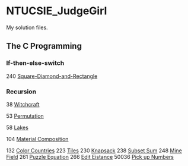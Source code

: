 # NTUCSIE_JudgeGirl
My solution files.

## The C Programming

### If-then-else-switch
240 [Square-Diamond-and-Rectangle](https://judgegirl.csie.org/problem/0/240)

### Recursion

38 [Witchcraft](https://judgegirl.csie.org/problem/0/38)

53 [Permutation](https://judgegirl.csie.org/problem/0/38)

58 [Lakes](https://judgegirl.csie.org/problem/0/38)

104 [Material Composition](https://judgegirl.csie.org/problem/0/38)

132 [Color Countries](https://judgegirl.csie.org/problem/0/38)
223 [Tiles](https://judgegirl.csie.org/problem/0/38)
230 [Knapsack](https://judgegirl.csie.org/problem/0/38)
238 [Subset Sum](https://judgegirl.csie.org/problem/0/38)
248 [Mine Field](https://judgegirl.csie.org/problem/0/38)
261 [Puzzle Equation](https://judgegirl.csie.org/problem/0/38)
266 [Edit Eistance](https://judgegirl.csie.org/problem/0/38)
50036 [Pick up Numbers](https://judgegirl.csie.org/problem/0/38)
